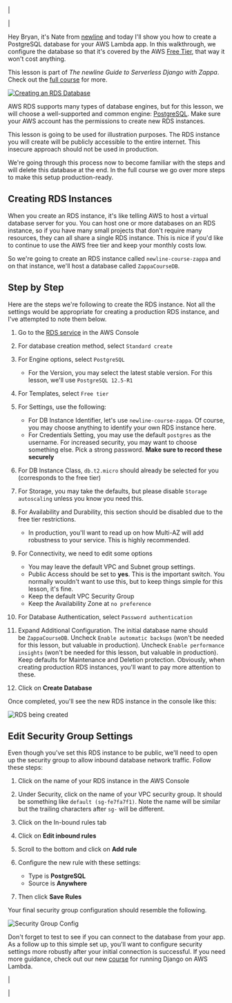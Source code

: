 |

|

Hey Bryan, it's Nate from [newline](https://fd338.infusion-links.com/api/v1/click/6626750413275136/5065786733756416) and today I'll show you how to create a PostgreSQL database for your AWS Lambda app. In this walkthrough, we configure the database so that it's covered by the AWS [Free Tier](https://fd338.infusion-links.com/api/v1/click/5815833194790912/5065786733756416), that way it won't cost anything.

This lesson is part of *The newline Guide to Serverless Django with Zappa*. Check out the [full course](https://fd338.infusion-links.com/api/v1/click/5173837925056512/5065786733756416) for more.

[![Creating an RDS Database](https://ci6.googleusercontent.com/proxy/CelabduVwxbC_KisebBZFQw1QNagrv6ChEMDyJfT3UThp4ye9KQ9fakGFG7jZOKjvDoCU3p7jQDNnZ1BcRzlOSRFQiQ782DHLuWLC4osT9DLUL_8PxLFYpY5ZAG8ZxhABoSBRQF_XkNXMFG-K18Tg-3ZH6lxWBKgv7LgZoHEbqeg3nKFJc8dP9Jg8cuFnoxY300V_3LFiOfPNQ=s0-d-e1-ft#http://email-assets.fullstack.io.s3-website-us-east-1.amazonaws.com/assets/zappa/2021-06-06-postgresql-database-lambda/aws_console.jpg)](https://fd338.infusion-links.com/api/v1/click/5425192912683008/5065786733756416)

AWS RDS supports many types of database engines, but for this lesson, we will choose a well-supported and common engine: [PostgreSQL](https://fd338.infusion-links.com/api/v1/click/5454475584471040/5065786733756416). Make sure your AWS account has the permissions to create new RDS instances.

This lesson is going to be used for illustration purposes. The RDS instance you will create will be publicly accessible to the entire internet. This insecure approach should not be used in production.

We're going through this process now to become familiar with the steps and will delete this database at the end. In the full course we go over more steps to make this setup production-ready.

Creating RDS Instances
----------------------

When you create an RDS instance, it's like telling AWS to host a virtual database server for you. You can host one or more databases on an RDS instance, so if you have many small projects that don't require many resources, they can all share a single RDS instance. This is nice if you'd like to continue to use the AWS free tier and keep your monthly costs low.

So we're going to create an RDS instance called `newline-course-zappa` and on that instance, we'll host a database called `ZappaCourseDB`.

Step by Step
------------

Here are the steps we're following to create the RDS instance. Not all the settings would be appropriate for creating a production RDS instance, and I've attempted to note them below.

1.  Go to the [RDS service](https://fd338.infusion-links.com/api/v1/click/6629172678361088/5065786733756416) in the AWS Console
2.  For database creation method, select `Standard create`
3.  For Engine options, select `PostgreSQL`

    -   For the Version, you may select the latest stable version. For this lesson, we'll use `PostgreSQL 12.5-R1`
4.  For Templates, select `Free tier`
5.  For Settings, use the following:

    -   For DB Instance Identifier, let's use `newline-course-zappa`. Of course, you may choose anything to identify your own RDS instance here.
    -   For Credentials Setting, you may use the default `postgres` as the username. For increased security, you may want to choose something else. Pick a strong password. **Make sure to record these securely**
6.  For DB Instance Class, `db.t2.micro` should already be selected for you (corresponds to the free tier)
7.  For Storage, you may take the defaults, but please disable `Storage autoscaling` unless you know you need this.
8.  For Availability and Durability, this section should be disabled due to the free tier restrictions.

    -   In production, you'll want to read up on how Multi-AZ will add robustness to your service. This is highly recommended.
9.  For Connectivity, we need to edit some options

    -   You may leave the default VPC and Subnet group settings.
    -   Public Access should be set to **yes**. This is the important switch. You normally wouldn't want to use this, but to keep things simple for this lesson, it's fine.
    -   Keep the default VPC Security Group
    -   Keep the Availability Zone at `no preference`
10. For Database Authentication, select `Password authentication`
11. Expand Additional Configuration. The initial database name should be `ZappaCourseDB`. Uncheck `Enable automatic backups` (won't be needed for this lesson, but valuable in production). Uncheck `Enable performance insights` (won't be needed for this lesson, but valuable in production). Keep defaults for Maintenance and Deletion protection. Obviously, when creating production RDS instances, you'll want to pay more attention to these.
12. Click on **Create Database**

Once completed, you'll see the new RDS instance in the console like this:

![RDS being created](https://ci4.googleusercontent.com/proxy/YEbv4R9srQQx384nbIaasWyR1rk8ssc492TjxhZjMBGZ00SwtZDX6fyuy2xduf5Q1wBgrxnnz5W2PEPEHSOvTKCH_o2YiyeWwinRFxYf8hiM1KFKLCyNJ-rLItJTwPdtegkNKd9j_S6-3eE1215Ch_oyiK1aPorYUoJooAHDqxPY25ThkQpL462lUNDsKuch1rWz1RqnNlBe4P1rhw=s0-d-e1-ft#http://email-assets.fullstack.io.s3-website-us-east-1.amazonaws.com/assets/zappa/2021-06-06-postgresql-database-lambda/0_rds_instance.jpg)

Edit Security Group Settings
----------------------------

Even though you've set this RDS instance to be public, we'll need to open up the security group to allow inbound database network traffic. Follow these steps:

1.  Click on the name of your RDS instance in the AWS Console
2.  Under Security, click on the name of your VPC security group. It should be something like `default (sg-fe7fa7f1)`. Note the name will be similar but the trailing characters after `sg-` will be different.
3.  Click on the In-bound rules tab
4.  Click on **Edit inbound rules**
5.  Scroll to the bottom and click on **Add rule**
6.  Configure the new rule with these settings:

    -   Type is **PostgreSQL**
    -   Source is **Anywhere**
7.  Then click **Save Rules**

Your final security group configuration should resemble the following.

![Security Group Config](https://ci5.googleusercontent.com/proxy/2RZD4Sfapi-I-y2OHUDztkWfvm78sYdmmXuwTiTxrBLpEa0Hu8rO4a4moLFK3oE2tyj-6g44rUZ1nC2t7TH89codjRFzRIOAfN3_SARSHF3coOsnkR6alRJait5L9jn1wi8W8EnH-_pIKWyI2wRY7HrIGFGAkADm-GLRoynrnLLeIwBv9avBTX2VNrlHrmgbXPqiCJtaFIHxS1vUZPGBMg=s0-d-e1-ft#http://email-assets.fullstack.io.s3-website-us-east-1.amazonaws.com/assets/zappa/2021-06-06-postgresql-database-lambda/security_settings.jpg)

Don't forget to test to see if you can connect to the database from your app. As a follow up to this simple set up, you'll want to configure security settings more robustly after your initial connection is successful. If you need more guidance, check out our new [course](https://fd338.infusion-links.com/api/v1/click/5459211188568064/5065786733756416) for running Django on AWS Lambda.

 |

 |
